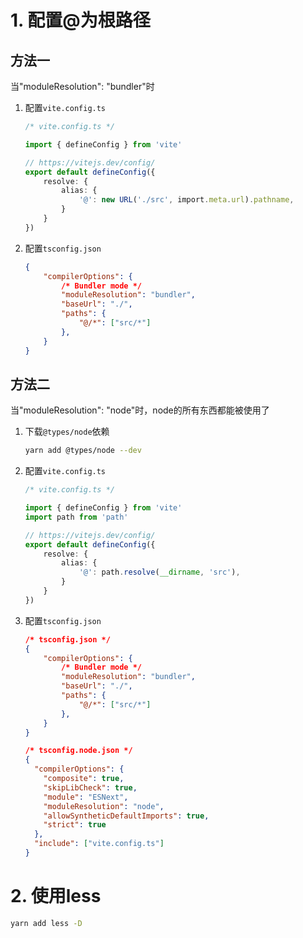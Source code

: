 # 1. 配置@为根路径



## 方法一

当"moduleResolution": "bundler"时

1. 配置`vite.config.ts`

   ```ts
   /* vite.config.ts */
   
   import { defineConfig } from 'vite'
   
   // https://vitejs.dev/config/
   export default defineConfig({
       resolve: {
           alias: {
               '@': new URL('./src', import.meta.url).pathname,
           }
       }
   })
   ```

2. 配置`tsconfig.json`

   ```json
   {
       "compilerOptions": {
           /* Bundler mode */
           "moduleResolution": "bundler",
           "baseUrl": "./",
           "paths": {
               "@/*": ["src/*"]
           },
       }
   }
   ```



## 方法二

当"moduleResolution": "node"时，node的所有东西都能被使用了

1. 下载`@types/node`依赖

   ```bash
   yarn add @types/node --dev
   ```

2. 配置`vite.config.ts`

   ```ts
   /* vite.config.ts */
   
   import { defineConfig } from 'vite'
   import path from 'path'
   
   // https://vitejs.dev/config/
   export default defineConfig({
       resolve: {
           alias: {
               '@': path.resolve(__dirname, 'src'),
           }
       }
   })
   ```

3. 配置`tsconfig.json`

   ```json
   /* tsconfig.json */
   {
       "compilerOptions": {
           /* Bundler mode */
           "moduleResolution": "bundler",
           "baseUrl": "./",
           "paths": {
               "@/*": ["src/*"]
           },
       }
   }
   
   /* tsconfig.node.json */
   {
     "compilerOptions": {
       "composite": true,
       "skipLibCheck": true,
       "module": "ESNext",
       "moduleResolution": "node",
       "allowSyntheticDefaultImports": true,
       "strict": true
     },
     "include": ["vite.config.ts"]
   }
   ```



# 2. 使用less

```bash
yarn add less -D
```



